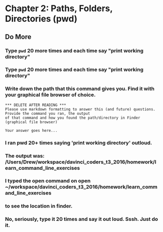 # Chapter 2: Paths, Folders, Directories (pwd)

## Do More

### Type `pwd` 20 more times and each time say "print working directory"

### Type `pwd` 20 more times and each time say "print working directory"

### Write down the path that this command gives you. Find it with your graphical file browser of choice.

    *** DELETE AFTER READING ***
    Please use markdown formatting to answer this (and future) questions. Provide the command you ran, the output
    of that command and how you found the path/directory in Finder (graphical file browser)
    
    Your answer goes here...
    
### I ran pwd 20+ times saying 'print working directory' outloud. 
### The output was: /Users/Drew/workspace/davinci_coders_t3_2016/homework/learn_command_line_exercises
### I typed the open command on open ~/workspace/davinci_coders_t3_2016/homework/learn_command_line_exercises
### to see the location in finder.

### No, seriously, type it 20 times and say it out loud. Sssh. Just do it.
